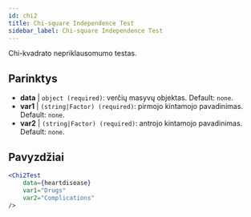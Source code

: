 ```yaml
---
id: chi2
title: Chi-square Independence Test
sidebar_label: Chi-square Independence Test
---
```


Chi-kvadrato nepriklausomumo testas.

## Parinktys

* __data__ | `object (required)`: verčių masyvų objektas. Default: `none`.
* __var1__ | `(string|Factor) (required)`: pirmojo kintamojo pavadinimas. Default: `none`.
* __var2__ | `(string|Factor) (required)`: antrojo kintamojo pavadinimas. Default: `none`.


## Pavyzdžiai

```jsx live
<Chi2Test
    data={heartdisease} 
    var1="Drugs"
    var2="Complications"
/>
```

